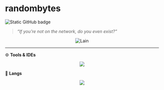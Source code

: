 <h1> randombytes </h1>

<img src="https://img.shields.io/static/v1?label=Overview&message=randombytes&color=1f1f1f&style=for-the-badge&logo=GitHub" alt="Static GitHub badge">

> _“If you’re not on the network, do you even exist?”_

<p align="center">
  <img src="https://i.pinimg.com/736x/7b/f7/4b/7bf74b0e8267d4f42e4ccd30b641961b.jpg" alt="Lain"/>
</p>

---

⚙️ <strong>Tools & IDEs</strong>

<p align="center">
  <a href="https://github.com/bytesrandomly">
    <img src="https://skillicons.dev/icons?i=idea,vscode" />
  </a>
</p>

🧠 <strong>Langs</strong>

<p align="center">
    <a href="https://github.com/bytesrandomly">
    <img src="https://skillicons.dev/icons?i=js,java&theme=light" />
  </a>
</p>



